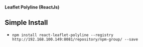 **Leaflet Polyline (ReactJs)**


**Simple Install**
--------------
- `npm install react-leaflet-polyline --registry http://192.168.100.149:8081/repository/npm-group/ --save`